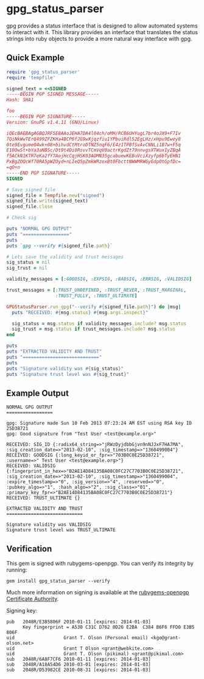 gpg_status_parser
=================

gpg provides a status interface that is designed to allow automated
systems to interact with it.  This library provides an interface that
translates the status strings into ruby objects to provide a more
natural way interface with gpg.

Quick Example
-------------

```ruby
require 'gpg_status_parser'
require 'tempfile'

signed_text = <<SIGNED
-----BEGIN PGP SIGNED MESSAGE-----
Hash: SHA1

foo
-----BEGIN PGP SIGNATURE-----
Version: GnuPG v1.4.11 (GNU/Linux)

iQEcBAEBAgAGBQJRF5E8AAoJEHA7DA4l04ch/oMH/RCB6UHYugL7br4oJX9+F7Iv
7QiNkWwTErQ499ZFZKHa4BCP6fJG9wXjqzfiu1YPbuiRdl52EgLHz/xHpu9Ewey8
0te9Evgume04wk+08+bihvdCtMtroDTNZ5nqF6/E4z1TPBfSvAvCNNLi1B7w+F5q
E10OwSt+bYa3aNBSc/Dt9t4Di0RsvvTCmVqV0actrKgdZt79nnvgsXTWuxIyZBqA
f5ACkN1KTR7eKa2fY7AojHcCqjHSK03AOMN35gcabuewKEBuVciXzyfp6bTyEHN1
PxBgZOQcWf70RA5pWZOyd+nLIeQ5pZmkWRzoxBt0FbcttNWWMRWGyGdpOtGpfDc=
=qO+n
-----END PGP SIGNATURE-----
SIGNED

# Save signed file
signed_file = Tempfile.new("signed")
signed_file.write(signed_text)
signed_file.close

# Check sig

puts "NORMAL GPG OUTPUT"
puts "================="
puts
puts `gpg --verify #{signed_file.path}`

# Lets save the validity and trust messages
sig_status = nil
sig_trust = nil

validity_messages = [:GOODSIG, :EXPSIG, :BADSIG, :ERRSIG, :VALIDSIG]

trust_messages = [:TRUST_UNDEFINED, :TRUST_NEVER, :TRUST_MARGINAL,
                  :TRUST_FULLY, :TRUST_ULTIMATE]

GPGStatusParser.run_gpg("--verify #{signed_file.path}") do |msg|
  puts "RECEIVED: #{msg.status} #{msg.args.inspect}"

  sig_status = msg.status if validity_messages.include? msg.status
  sig_trust = msg.status if trust_messages.include? msg.status
end

puts
puts "EXTRACTED VALIDITY AND TRUST"
puts "============================"
puts
puts "Signature validity was #{sig_status}"
puts "Signature trust level was #{sig_trust}"
```

Example Output
--------------

```
NORMAL GPG OUTPUT
=================

gpg: Signature made Sun 10 Feb 2013 07:23:24 AM EST using RSA key ID 25D38721
gpg: Good signature from "Test User <test@example.org>"

RECEIVED: SIG_ID {:radix64_string=>"jRWzDyjdbbGjvn9nNJJxF7HA7MA", :sig_creation_date=>"2013-02-10", :sig_timestamp=>"1360499004"}
RECEIVED: GOODSIG {:long_keyid_or_fpr=>"703B0C0E25D38721", :username=>" Test User <test@example.org>"}
RECEIVED: VALIDSIG {:fingerprint_in_hex=>"B2AE14D84135BA08C0FC27C7703B0C0E25D38721", :sig_creation_date=>"2013-02-10", :sig_timestamp=>"1360499004", :expire_timestamp=>"0", :sig_version=>"4", :reserved=>"0", :pubkey_algo=>"1", :hash_algo=>"2", :sig_class=>"01", :primary_key_fpr=>"B2AE14D84135BA08C0FC27C7703B0C0E25D38721"}
RECEIVED: TRUST_ULTIMATE {}

EXTRACTED VALIDITY AND TRUST
============================

Signature validity was VALIDSIG
Signature trust level was TRUST_ULTIMATE
```

Verification
------------

This gem is signed with rubygems-openpgp.  You can verify its
integrity by running:

    gem install gpg_status_parser --verify

Much more information on signing is available at the [rubygems-openpgp
Certificate Authority](https://www.rubygems-openpgp-ca.org).


Signing key:

    pub   2048R/E3B5806F 2010-01-11 [expires: 2014-01-03]
          Key fingerprint = A530 C31C D762 0D26 E2BA  C384 B6F6 FFD0 E3B5 806F
    uid                  Grant T. Olson (Personal email) <kgo@grant-olson.net>
    uid                  Grant T Olson <grant@webkite.com>
    uid                  Grant T. Olson (pikimal) <grant@pikimal.com>
    sub   2048R/6A8F7CF6 2010-01-11 [expires: 2014-01-03]
    sub   2048R/A18A54D6 2010-03-01 [expires: 2014-01-03]
    sub   2048R/D53982CE 2010-08-31 [expires: 2014-01-03]

